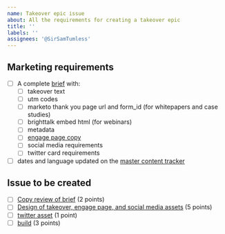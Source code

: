 ```yaml
---
name: Takeover epic issue
about: All the requirements for creating a takeover epic
title: ''
labels: ''
assignees: '@SirSamTumless'
---
```

## Marketing requirements

- [ ] A complete [brief]() with:
    - [ ] takeover text
    - [ ] utm codes
    - [ ] marketo thank you page url and form_id (for whitepapers and case studies)
    - [ ] brighttalk embed html (for webinars)
    - [ ] metadata
    - [ ] [engage page copy]()
    - [ ] social media requirements
    - [ ] twitter card requirements
- [ ] dates and language updated on the [master content tracker](https://docs.google.com/spreadsheets/d/1MaFd-ZHWpRVjIP9Sj_dOCIGOtl-GJYbrXewt5EG4m80/edit#gid=564832475)

## Issue to be created

- [ ] [Copy review of brief](https://github.com/canonical-web-and-design/ubuntu.com/issues/new?title=[takeover]+Review+takeover+and+engage+page+copy) (2 points)
- [ ] [Design of takeover, engage page, and social media assets](https://github.com/canonical-web-and-design/ubuntu.com/issues/new?title=[takeover]+social+assets&body=Create+assets+for+takeover,+engage+page,+and+social+media) (5 points)
- [ ] [twitter asset](https://github.com/canonical-web-and-design/ubuntu.com/issues/new?title=[takeover]+twitter+asset) (1 point)
- [ ] [build](https://github.com/canonical-web-and-design/ubuntu.com/issues/new?title=[takeover]+Build) (3 points)
